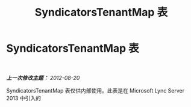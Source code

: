 ﻿---
title: SyndicatorsTenantMap 表
TOCTitle: SyndicatorsTenantMap 表
ms:assetid: a99fe6ea-e529-4ea7-acc4-914ab8ce5468
ms:mtpsurl: https://technet.microsoft.com/zh-cn/library/JJ205169(v=OCS.15)
ms:contentKeyID: 49313899
ms.date: 05/19/2016
mtps_version: v=OCS.15
ms.translationtype: HT
---

# SyndicatorsTenantMap 表

 

_**上一次修改主题：** 2012-08-20_

SyndicatorsTenantMap 表仅供内部使用。此表是在 Microsoft Lync Server 2013 中引入的

